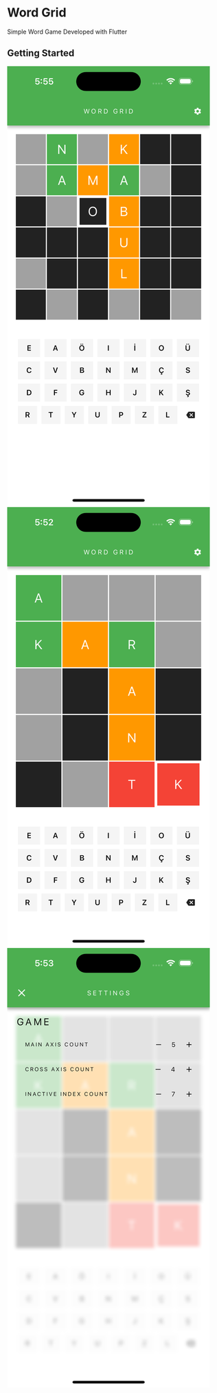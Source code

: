 # Word Grid

Simple Word Game Developed with Flutter

## Getting Started

![Ekran Görüntüsü 1](screenshots/0.png)
![Ekran Görüntüsü 2](screenshots/1.png)
![Ekran Görüntüsü 3](screenshots/2.png)

